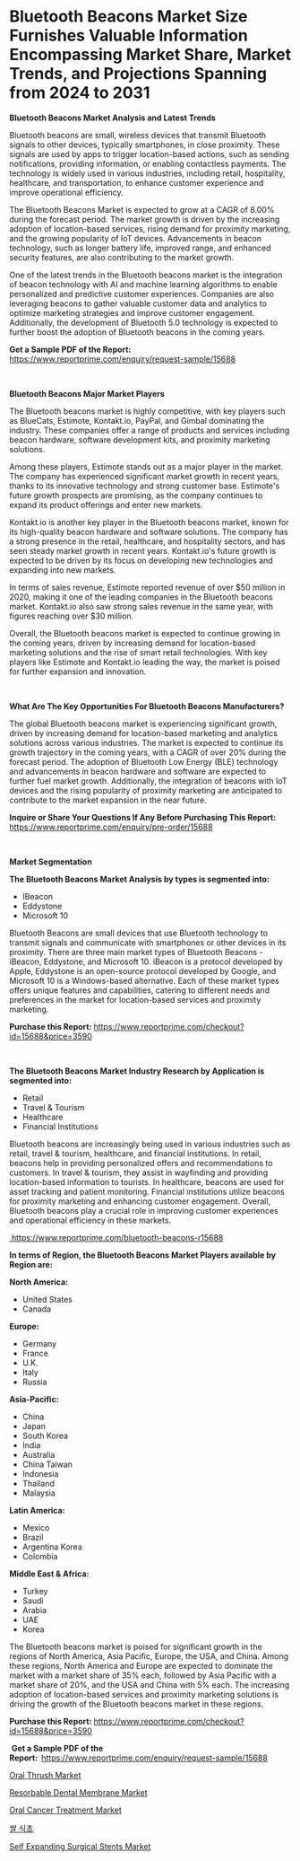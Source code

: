 <p><h1>Bluetooth Beacons Market Size Furnishes Valuable Information Encompassing Market Share, Market Trends, and Projections Spanning from 2024 to 2031</h1></p><p><strong>Bluetooth Beacons Market Analysis and Latest Trends</strong></p>
<p><p>Bluetooth beacons are small, wireless devices that transmit Bluetooth signals to other devices, typically smartphones, in close proximity. These signals are used by apps to trigger location-based actions, such as sending notifications, providing information, or enabling contactless payments. The technology is widely used in various industries, including retail, hospitality, healthcare, and transportation, to enhance customer experience and improve operational efficiency.</p><p>The Bluetooth Beacons Market is expected to grow at a CAGR of 8.00% during the forecast period. The market growth is driven by the increasing adoption of location-based services, rising demand for proximity marketing, and the growing popularity of IoT devices. Advancements in beacon technology, such as longer battery life, improved range, and enhanced security features, are also contributing to the market growth.</p><p>One of the latest trends in the Bluetooth beacons market is the integration of beacon technology with AI and machine learning algorithms to enable personalized and predictive customer experiences. Companies are also leveraging beacons to gather valuable customer data and analytics to optimize marketing strategies and improve customer engagement. Additionally, the development of Bluetooth 5.0 technology is expected to further boost the adoption of Bluetooth beacons in the coming years.</p></p>
<p><strong>Get a Sample PDF of the Report:&nbsp;</strong> <a href="https://www.reportprime.com/enquiry/request-sample/15688">https://www.reportprime.com/enquiry/request-sample/15688</a></p>
<p>&nbsp;</p>
<p><strong>Bluetooth Beacons Major Market Players</strong></p>
<p><p>The Bluetooth beacons market is highly competitive, with key players such as BlueCats, Estimote, Kontakt.io, PayPal, and Gimbal dominating the industry. These companies offer a range of products and services including beacon hardware, software development kits, and proximity marketing solutions.</p><p>Among these players, Estimote stands out as a major player in the market. The company has experienced significant market growth in recent years, thanks to its innovative technology and strong customer base. Estimote's future growth prospects are promising, as the company continues to expand its product offerings and enter new markets.</p><p>Kontakt.io is another key player in the Bluetooth beacons market, known for its high-quality beacon hardware and software solutions. The company has a strong presence in the retail, healthcare, and hospitality sectors, and has seen steady market growth in recent years. Kontakt.io's future growth is expected to be driven by its focus on developing new technologies and expanding into new markets.</p><p>In terms of sales revenue, Estimote reported revenue of over $50 million in 2020, making it one of the leading companies in the Bluetooth beacons market. Kontakt.io also saw strong sales revenue in the same year, with figures reaching over $30 million.</p><p>Overall, the Bluetooth beacons market is expected to continue growing in the coming years, driven by increasing demand for location-based marketing solutions and the rise of smart retail technologies. With key players like Estimote and Kontakt.io leading the way, the market is poised for further expansion and innovation.</p></p>
<p>&nbsp;</p>
<p><strong>What Are The Key Opportunities For Bluetooth Beacons Manufacturers?</strong></p>
<p><p>The global Bluetooth beacons market is experiencing significant growth, driven by increasing demand for location-based marketing and analytics solutions across various industries. The market is expected to continue its growth trajectory in the coming years, with a CAGR of over 20% during the forecast period. The adoption of Bluetooth Low Energy (BLE) technology and advancements in beacon hardware and software are expected to further fuel market growth. Additionally, the integration of beacons with IoT devices and the rising popularity of proximity marketing are anticipated to contribute to the market expansion in the near future.</p></p>
<p><strong>Inquire or Share Your Questions If Any Before Purchasing This Report:</strong> <a href="https://www.reportprime.com/enquiry/pre-order/15688">https://www.reportprime.com/enquiry/pre-order/15688</a></p>
<p>&nbsp;</p>
<p><strong>Market Segmentation</strong></p>
<p><strong>The Bluetooth Beacons Market Analysis by types is segmented into:</strong></p>
<p><ul><li>IBeacon</li><li>Eddystone</li><li>Microsoft 10</li></ul></p>
<p><p>Bluetooth Beacons are small devices that use Bluetooth technology to transmit signals and communicate with smartphones or other devices in its proximity. There are three main market types of Bluetooth Beacons - iBeacon, Eddystone, and Microsoft 10. iBeacon is a protocol developed by Apple, Eddystone is an open-source protocol developed by Google, and Microsoft 10 is a Windows-based alternative. Each of these market types offers unique features and capabilities, catering to different needs and preferences in the market for location-based services and proximity marketing.</p></p>
<p><strong>Purchase this Report:&nbsp;</strong><a href="https://www.reportprime.com/checkout?id=15688&price=3590">https://www.reportprime.com/checkout?id=15688&price=3590</a></p>
<p>&nbsp;</p>
<p><strong>The Bluetooth Beacons Market Industry Research by Application is segmented into:</strong></p>
<p><ul><li>Retail</li><li>Travel & Tourism</li><li>Healthcare</li><li>Financial Institutions</li></ul></p>
<p><p>Bluetooth beacons are increasingly being used in various industries such as retail, travel & tourism, healthcare, and financial institutions. In retail, beacons help in providing personalized offers and recommendations to customers. In travel & tourism, they assist in wayfinding and providing location-based information to tourists. In healthcare, beacons are used for asset tracking and patient monitoring. Financial institutions utilize beacons for proximity marketing and enhancing customer engagement. Overall, Bluetooth beacons play a crucial role in improving customer experiences and operational efficiency in these markets.</p></p>
<p><a href="https://www.reportprime.com/bluetooth-beacons-r15688">&nbsp;https://www.reportprime.com/bluetooth-beacons-r15688</a></p>
<p><strong>In terms of Region, the Bluetooth Beacons Market Players available by Region are:</strong></p>
<p>
    <p> <strong> North America: </strong>
        <ul>
            <li>United States</li>
            <li>Canada</li>
        </ul>
        </p> 
    <p> <strong> Europe: </strong>
        <ul>
            <li>Germany</li>
            <li>France</li>
            <li>U.K.</li>
            <li>Italy</li>
            <li>Russia</li>
        </ul>
        </p> 
    <p> <strong> Asia-Pacific: </strong>
        <ul>
            <li>China</li>
            <li>Japan</li>
            <li>South Korea</li>
            <li>India</li>
            <li>Australia</li>
            <li>China Taiwan</li>
            <li>Indonesia</li>
            <li>Thailand</li>
            <li>Malaysia</li>
        </ul>
        </p> 
    <p> <strong> Latin America: </strong>
        <ul>
            <li>Mexico</li>
            <li>Brazil</li>
            <li>Argentina Korea</li>
            <li>Colombia</li>
        </ul>
        </p> 
    <p> <strong> Middle East & Africa: </strong>
        <ul>
            <li>Turkey</li>
            <li>Saudi</li>
            <li>Arabia</li>
            <li>UAE</li>
            <li>Korea</li>
        </ul>
    </p>
    </p>
<p><p>The Bluetooth beacons market is poised for significant growth in the regions of North America, Asia Pacific, Europe, the USA, and China. Among these regions, North America and Europe are expected to dominate the market with a market share of 35% each, followed by Asia Pacific with a market share of 20%, and the USA and China with 5% each. The increasing adoption of location-based services and proximity marketing solutions is driving the growth of the Bluetooth beacons market in these regions.</p></p>
<p><strong>Purchase this Report: </strong><a href="https://www.reportprime.com/checkout?id=15688&price=3590">https://www.reportprime.com/checkout?id=15688&price=3590</a></p>
<p>&nbsp;<strong>Get a Sample PDF of the Report:&nbsp;&nbsp;</strong><a href="https://www.reportprime.com/enquiry/request-sample/15688">https://www.reportprime.com/enquiry/request-sample/15688</a></p>
<p><strong></strong></p>
<p><p><a href="https://github.com/JordyBecker/Market-Research-Report-List-1/blob/main/oral-thrush-market.md">Oral Thrush Market</a></p><p><a href="https://medium.com/@cyb3rpunksai/insights-into-the-resorbable-dental-membrane-market-size-which-is-expanding-with-a-12-cagr-from-033271d816ec">Resorbable Dental Membrane Market</a></p><p><a href="https://github.com/sydneyHley85/Market-Research-Report-List-1/blob/main/oral-cancer-treatment-market.md">Oral Cancer Treatment Market</a></p><p><a href="https://medium.com/@kelvinfeenrey98677/%EC%8C%80-%EC%8B%9D%EC%B4%88-%EC%8B%9C%EC%9E%A5-%EA%B0%9C%EC%9A%94-2024%EB%85%84%EB%B6%80%ED%84%B0-2031%EB%85%84%EA%B9%8C%EC%A7%80%EC%9D%98-%EA%B8%80%EB%A1%9C%EB%B2%8C-%EC%8B%9C%EC%9E%A5-%EB%8F%99%ED%96%A5-%EB%B0%8F-%EC%A0%84%EB%A7%9D-401b0e885dd6">쌀 식초</a></p><p><a href="https://medium.com/@amandawbrown02/global-self-expanding-surgical-stents-market-share-and-growth-opportunities-and-market-size-growing-f0ed8f2e6489">Self Expanding Surgical Stents Market</a></p></p>